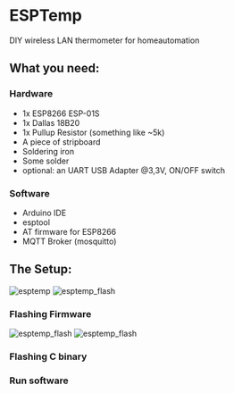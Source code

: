# ESPTemp
DIY wireless LAN thermometer for homeautomation

## What you need:
### Hardware
* 1x ESP8266 ESP-01S
* 1x Dallas 18B20
* 1x Pullup Resistor (something like ~5k)
* A piece of stripboard
* Soldering iron
* Some solder
* optional: an UART USB Adapter @3,3V, ON/OFF switch

### Software
* Arduino IDE
* esptool
* AT firmware for ESP8266
* MQTT Broker (mosquitto)

## The Setup:
![esptemp](/img/esp_temp.png)
![esptemp_flash](/img/IMG_20170827_222005.jpg)

### Flashing Firmware
![esptemp_flash](/img/esp_temp_prog.png)
![esptemp_flash](/img/IMG_20170827_221908.jpg)

### Flashing C binary
### Run software
